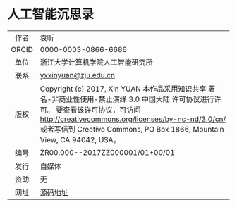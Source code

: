 ﻿<!--
  Copyright (c) 2017, Xin YUAN, courses of Zhejiang University
  All rights reserved.

  This program is free software; you can redistribute it and/or
  modify it under the terms of the 2-Clause BSD License.

  Author contact information:
    yxxinyuan@zju.edu.cn
-->

# 人工智能沉思录

|      |         |
|:----:|---------|
| 作者 | 袁昕     |
| ORCID | 0000-0003-0866-6686 |
| 单位 | 浙江大学计算机学院人工智能研究所 |
| 联系 | yxxinyuan@zju.edu.cn |
| 版权 | Copyright (c) 2017, Xin YUAN 本作品采用知识共享 署名-非商业性使用-禁止演绎 3.0 中国大陆 许可协议进行许可。 要查看该许可协议，可访问 http://creativecommons.org/licenses/by-nc-nd/3.0/cn/ 或者写信到 Creative Commons, PO Box 1866, Mountain View, CA 94042, USA。|
| 编号 | ZR00.000--2017ZZ000001/01+00/01 |
| 发行 | 自媒体 |
| 资助 | 无 |
| 网址 | [源码地址](https://github.com/Zhejiang-University-GKC/OrganicIntelligentCourseware/reports/AI-Thinking)
